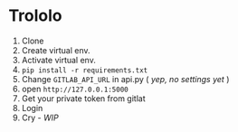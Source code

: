 # Trololo

1. Clone
2. Create virtual env.
3. Activate virtual env.
4. `pip install -r requirements.txt`
5. Change `GITLAB_API_URL` in api.py ( _yep, no settings yet_ )
6. open `http://127.0.0.1:5000`
7. Get your private token from gitlat
8. Login
9. Cry - _WIP_
